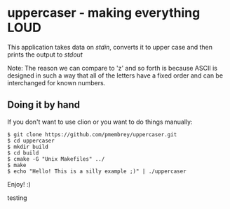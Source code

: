 # uppercaser - making everything LOUD

This application takes data on *stdin*, converts it to upper case and then prints the output to *stdout*

Note: The reason we can compare to 'z' and so forth is because ASCII is designed in such a way that
all of the letters have a fixed order and can be interchanged for known numbers.

## Doing it by hand

If you don't want to use clion or you want to do things manually:

    $ git clone https://github.com/pmembrey/uppercaser.git
    $ cd uppercaser
    $ mkdir build
    $ cd build
    $ cmake -G "Unix Makefiles" ../
    $ make
    $ echo "Hello! This is a silly example ;)" | ./uppercaser

Enjoy! :)

testing
